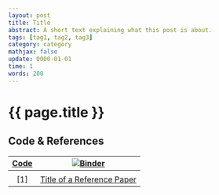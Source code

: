 ```yaml
---
layout: post
title: Title
abstract: A short text explaining what this post is about.
tags: [tag1, tag2, tag3]
category: category
mathjax: false
update: 0000-01-01 
time: 1
words: 200
---
```


# {{ page.title }}

## Code & References

| [Code](/url/to/notebook.ipynb) | [![Binder](https://mybinder.org/badge_logo.svg)](/url/to/binder/notebook.ipynb) |
|:------------------------------:|:-------------------------------------------------------------------------------:|
|                                |                                                                                 |
|              [1]               |                   [Title of a Reference Paper](/url/to/paper)                   |
